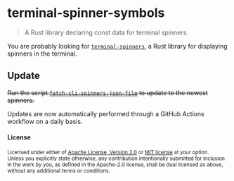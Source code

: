 # terminal-spinner-symbols

> A Rust library declaring const data for terminal spinners.

You are probably looking for [`terminal-spinners`](https://github.com/SirWindfield/terminal-spinners-rs), a Rust library for displaying spinners in the terminal.

## Update

~~Run the script [`fetch-cli-spinners-json-file`](./scripts/fetch-cli-spinners-json-file.sh) to update to the newest spinners.~~

Updates are now automatically performed through a GitHub Actions workflow on a daily basis.

#### License

<sup>
Licensed under either of <a href="license-apache">Apache License, Version
2.0</a> or <a href="license-mit">MIT license</a> at your option.
</sup>

<br>

<sub>
Unless you explicitly state otherwise, any contribution intentionally submitted
for inclusion in the work by you, as defined in the Apache-2.0 license, shall be
dual licensed as above, without any additional terms or conditions.
</sub>
